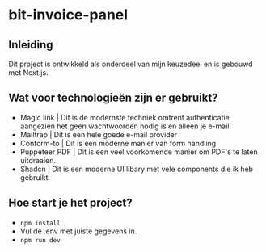 # bit-invoice-panel

## Inleiding

Dit project is ontwikkeld als onderdeel van mijn keuzedeel en is gebouwd met
Next.js.

## Wat voor technologieën zijn er gebruikt?

-   Magic link | Dit is de modernste techniek omtrent authenticatie aangezien
    het geen wachtwoorden nodig is en alleen je e-mail
-   Mailtrap | Dit is een hele goede e-mail provider
-   Conform-to | Dit is een moderne manier van form handling
-   Puppeteer PDF | Dit is een veel voorkomende manier om PDF's te laten
    uitdraaien.
-   Shadcn | Dit is een moderne UI libary met vele components die ik heb
    gebruikt.

## Hoe start je het project?

-   `npm install`
-   Vul de .env met juiste gegevens in.
-   `npm run dev`
